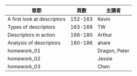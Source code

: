 |章節  | 頁數  |	主講者|
|------|-------|--------|
|A first look at descriptors |	152-163	|  Kevin
|Types of descriptors |	163-168	|   TW |
|Descriptors in action |	168-180	|  Arthur  | 
|Analysis of descriptors	|180-186	|  ahare  |
|homework_01	|	|Dragon, Peter |
|homework_02	|	|Jessie |
|homework_03	|	|Chen |
